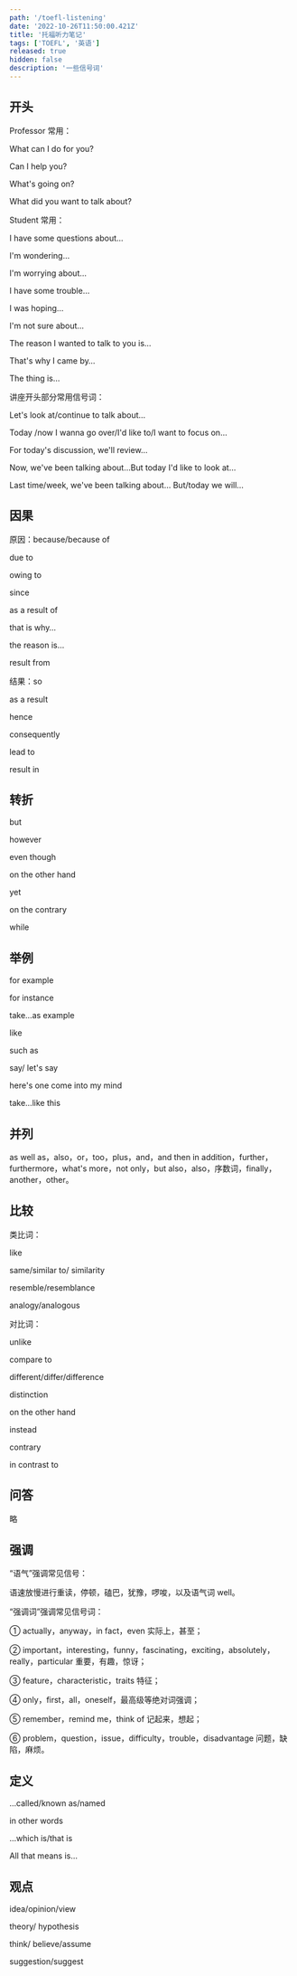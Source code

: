 ```yaml
---
path: '/toefl-listening'
date: '2022-10-26T11:50:00.421Z'
title: '托福听力笔记'
tags: ['TOEFL', '英语']
released: true
hidden: false
description: '一些信号词'
---
```


## 开头

Professor 常用：

What can I do for you?

Can I help you?

What's going on?

What did you want to talk about?

Student 常用：

I have some questions about…

I'm wondering…

I'm worrying about…

I have some trouble…

I was hoping…

I'm not sure about…

The reason I wanted to talk to you is…

That's why I came by…

The thing is…

讲座开头部分常用信号词：

Let's look at/continue to talk about…

Today /now I wanna go over/I'd like to/I want to focus on…

For today's discussion, we'll review…

Now, we've been talking about…But today I'd like to look at…

Last time/week, we've been talking about… But/today we will…

## 因果

原因：because/because of

due to

owing to

since

as a result of

that is why…

the reason is…

result from

结果：so

as a result

hence

consequently

lead to

result in

## 转折

but

however

even though

on the other hand

yet

on the contrary

while

## 举例

for example

for instance

take…as example

like

such as

say/ let's say

here's one come into my mind

take…like this

## 并列

as well as，also，or，too，plus，and，and then in addition，further，furthermore，what's more，not only，but also，also，序数词，finally，another，other。

## 比较

类比词：

like

same/similar to/ similarity

resemble/resemblance

analogy/analogous

对比词：

unlike

compare to

different/differ/difference

distinction

on the other hand

instead

contrary

in contrast to

## 问答

略

## 强调

“语气”强调常见信号：

语速放慢进行重读，停顿，磕巴，犹豫，啰唆，以及语气词 well。

“强调词”强调常见信号词：

① actually，anyway，in fact，even 实际上，甚至；

② important，interesting，funny，fascinating，exciting，absolutely，really，particular 重要，有趣，惊讶；

③ feature，characteristic，traits 特征；

④ only，first，all，oneself，最高级等绝对词强调；

⑤ remember，remind me，think of 记起来，想起；

⑥ problem，question，issue，difficulty，trouble，disadvantage 问题，缺陷，麻烦。

## 定义

…called/known as/named

in other words

…which is/that is

All that means is…

## 观点

idea/opinion/view

theory/ hypothesis

think/ believe/assume

suggestion/suggest